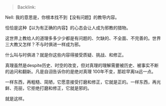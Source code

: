 > Backlink:

Nell: 我的意思是，你根本找不到【没有问题】的教导内容。

恰恰是这种【以为有正确的内容】的心态会让人成为邪教的猎物。

这世界上教给人的道理多多少少都是有问题的、欠缺的、不全面、不完善的。世界三大教又怎样？不与时俱进一样成为邪。

什么叫与时俱进？就是你这些内容得接受质疑、挑战、和修正。

真理虽然是despite历史、时空的改变，但对真理的理解需要被历史、被事实不断的追问和翻新。凡是自诩告诉你的是绝对真理 100年不变，那趁早离ta远一点。

一样东西，再粗糙、简陋，它愿意接受打磨和修正，它就是正的。一样东西，再光鲜、亮丽，它拒绝打磨和修正，它就是邪的。

就是这样。
